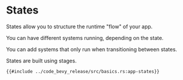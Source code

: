 # States

States allow you to structure the runtime "flow" of your app.

You can have different systems running, depending on the state.

You can add systems that only run when transitioning between states.

States are built using stages.

```rust,no_run,noplayground
{{#include ../code_bevy_release/src/basics.rs:app-states}}
```
